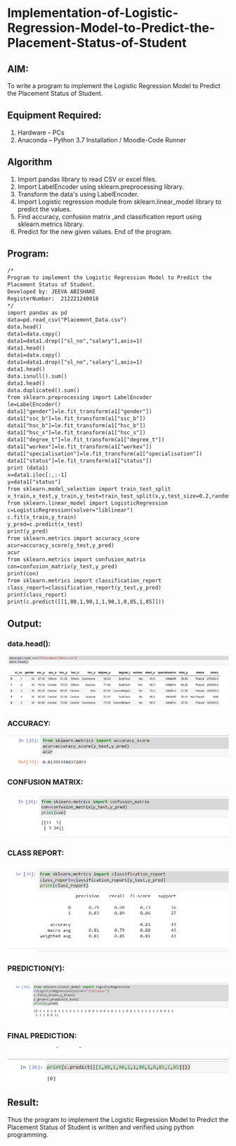 # Implementation-of-Logistic-Regression-Model-to-Predict-the-Placement-Status-of-Student

## AIM:
To write a program to implement the Logistic Regression Model to Predict the Placement Status of Student.

## Equipment Required:
1. Hardware – PCs
2. Anaconda – Python 3.7 Installation / Moodle-Code Runner

## Algorithm
1. Import pandas library to read CSV or excel files.
2. Import LabelEncoder using sklearn.preprocessing library.
3. Transform the data's using LabelEncoder.
4. Import Logistic regression module from sklearn.linear_model library to predict the values.
5. Find accuracy, confusion matrix ,and classification report using sklearn.metrics library.
6. Predict for the new given values.
End of the program.

## Program:
```
/*
Program to implement the Logistic Regression Model to Predict the Placement Status of Student.
Developed by: JEEVA ABISHAKE
RegisterNumber:  212221240018
*/
import pandas as pd
data=pd.read_csv("Placement_Data.csv")
data.head()
data1=data.copy()
data1=data1.drop(["sl_no","salary"],axis=1)
data1.head()
data1=data.copy()
data1=data1.drop(["sl_no","salary"],axis=1)
data1.head()
data.isnull().sum()
data1.head()
data.duplicated().sum()
from sklearn.preprocessing import LabelEncoder
le=LabelEncoder()
data1["gender"]=le.fit_transform(a1["gender"])
data1["ssc_b"]=le.fit_transform(a1["ssc_b"])
data1["hsc_b"]=le.fit_transform(a1["hsc_b"])
data1["hsc_s"]=le.fit_transform(a1["hsc_s"])
data1["degree_t"]=le.fit_transform(a1["degree_t"])
data1["workex"]=le.fit_transform(a1["workex"])
data1["specialisation"]=le.fit_transform(a1["specialisation"])
data1["status"]=le.fit_transform(a1["status"])
print (data1)
x=data1.iloc[:,:-1]
y=data1["status"]
from sklearn.model_selection import train_test_split
x_train,x_test,y_train,y_test=train_test_split(x,y,test_size=0.2,random_state=0)
from sklearn.linear_model import LogisticRegression
c=LogisticRegression(solver="liblinear")
c.fit(x_train,y_train)
y_pred=c.predict(x_test)
print(y_pred)
from sklearn.metrics import accuracy_score
acur=accuracy_score(y_test,y_pred)
acur
from sklearn.metrics import confusion_matrix
con=confusion_matrix(y_test,y_pred)
print(con)
from sklearn.metrics import classification_report
class_report=classification_report(y_test,y_pred)
print(class_report)
print(c.predict([[1,80,1,90,1,1,90,1,0,85,1,85]]))
```

## Output:
### data.head():
![OUTPUT](OUTOUT1.png)
### ACCURACY:
![OUTPUT2](OUTOUTACC.png)
### CONFUSION MATRIX:
![OUTPUT3](OUTOUTCON.png)
### CLASS REPORT:
![OUTPUT4](OUTCLASSREPORTT.png)
### PREDICTION(Y):
![OUTPUT5](OUTPRED.png)
### FINAL PREDICTION:
![OUTPUT6](OUTOUTFIN.png)

## Result:
Thus the program to implement the Logistic Regression Model to Predict the Placement Status of Student is written and verified using python programming.
